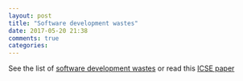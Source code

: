 ```yaml
---
layout: post
title: "Software development wastes"
date: 2017-05-20 21:38
comments: true
categories: 
---
```


See the list of [software development wastes](/software-development-wastes/) or read this [ICSE paper](https://www.researchgate.net/publication/313360479_Software_Development_Waste) 

